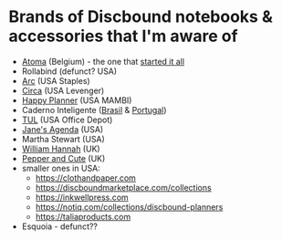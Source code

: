 # Brands of Discbound notebooks & accessories that I'm aware of

- [Atoma](https://atoma.be) (Belgium) - the one that [started it all](https://en.wikipedia.org/wiki/Disc-binding)
- Rollabind (defunct? USA)
- [Arc](https://www.staples.com/sbd/cre/marketing/arc/index.html) (USA Staples)
- [Circa](https://www.levenger.com/pages/circa) (USA Levenger)
- [Happy Planner](https://thehappyplanner.com/) (USA MAMBI)
- Caderno Inteligente ([Brasil](https://www.cadernointeligente.com.br) & [Portugal](https://cadernointeligente.pt))
- [TUL](https://www.officedepot.com/l/brand/tul) (USA Office Depot)
- [Jane's Agenda](https://janesagenda.com) (USA)
- Martha Stewart (USA)
- [William Hannah](https://williamhannah.com) (UK)
- [Pepper and Cute](https://www.pepperandcute.com) (UK)
- smaller ones in USA:
  - https://clothandpaper.com
  - https://discboundmarketplace.com/collections
  - https://inkwellpress.com
  - https://notiq.com/collections/discbound-planners
  - https://taliaproducts.com
- Esquoia - defunct??

